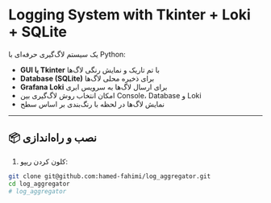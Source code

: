 # Logging System with Tkinter + Loki + SQLite

یک سیستم لاگ‌گیری حرفه‌ای با Python:

- **GUI با Tkinter** با تم تاریک و نمایش رنگی لاگ‌ها
- **Database (SQLite)** برای ذخیره محلی لاگ‌ها
- **Grafana Loki** برای ارسال لاگ‌ها به سرویس ابری
- امکان انتخاب روش لاگ‌گیری بین Console، Database و Loki
- نمایش لاگ‌ها در لحظه با رنگ‌بندی بر اساس سطح

---

## 📦 نصب و راه‌اندازی

1. کلون کردن ریپو:
```bash
git clone git@github.com:hamed-fahimi/log_aggregator.git
cd log_aggregator
# log_aggregator

